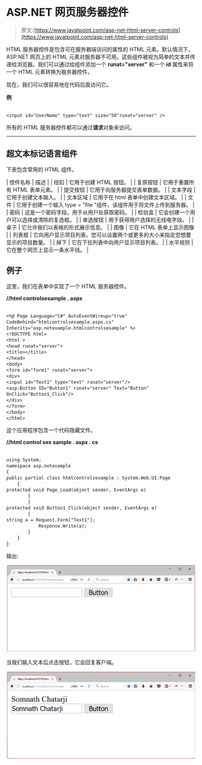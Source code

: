 # ASP.NET 网页服务器控件

> 原文:[https://www.javatpoint.com/asp-net-html-server-controls](https://www.javatpoint.com/asp-net-html-server-controls)

HTML 服务器控件是包含可在服务器端访问的属性的 HTML 元素。默认情况下，ASP.NET 网页上的 HTML 元素对服务器不可用。这些组件被视为简单的文本并传递给浏览器。我们可以通过给组件添加一个 **runat="server"** 和一个 **id** 属性来将一个 HTML 元素转换为服务器控件。

现在，我们可以很容易地在代码后面访问它。

**例**

```

<input id="UserName" type="text" size="50"runat="server" />

```

所有的 HTML 服务器控件都可以通过**请求**对象来访问。

* * *

## 超文本标记语言组件

下表包含常用的 HTML 组件。

| 控件名称 | 描述 |
| 纽扣 | 它用于创建 HTML 按钮。 |
| 复原按钮 | 它用于重置所有 HTML 表单元素。 |
| 提交按钮 | 它用于向服务器提交表单数据。 |
| 文本字段 | 它用于创建文本输入。 |
| 文本区域 | 它用于在 html 表单中创建文本区域。 |
| 文件 | 它用于创建一个输入 type = "file "组件，该组件用于将文件上传到服务器。 |
| 密码 | 这是一个密码字段，用于从用户处获取密码。 |
| 检验盒 | 它会创建一个用户可以选择或清除的复选框。 |
| 单选按钮 | 用于获得用户选择的无线电字段。 |
| 桌子 | 它允许我们以表格的形式展示信息。 |
| 图像 | 它在 HTML 表单上显示图像 |
| 列表框 | 它向用户显示项目列表。您可以设置两个或更多的大小来指定您想要显示的项目数量。 |
| 掉下 | 它在下拉列表中向用户显示项目列表。 |
| 水平规则 | 它在整个网页上显示一条水平线。 |

## 例子

这里，我们在表单中实现了一个 HTML 服务器控件。

**//html controlsesample . aspx**

```

<%@ Page Language="C#" AutoEventWireup="true" CodeBehind="htmlcontrolsexample.aspx.cs" 
Inherits="asp.netexample.htmlcontrolsexample" %>
<!DOCTYPE html>
<html >
<head runat="server">
<title></title>
</head>
<body>
<form id="form1" runat="server">
<div>
<input id="Text1" type="text" runat="server"/>
<asp:Button ID="Button1" runat="server" Text="Button" OnClick="Button1_Click"/>
</div>
</form>
</body>
</html>

```

这个应用程序包含一个代码隐藏文件。

**//html control sex sample . aspx . cs**

```

using System;
namespace asp.netexample
{
public partial class htmlcontrolsexample : System.Web.UI.Page
    {
protected void Page_Load(object sender, EventArgs e)
        {
        }
protected void Button1_Click(object sender, EventArgs e)
        {
string a = Request.Form["Text1"];
            Response.Write(a);
        }
    }
}

```

输出:

![ASP Server controls 1](img/857a1550f16758e89ea4e4536910976a.png)

当我们输入文本后点击按钮，它会回复客户端。

![ASP Server controls 2](img/6d5c6caf29784c417ab954f88b1d949b.png)